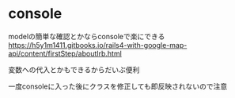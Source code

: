 # console
modelの簡単な確認とかならconsoleで楽にできる  
https://h5y1m1411.gitbooks.io/rails4-with-google-map-api/content/firstStep/aboutIrb.html

変数への代入とかもできるからだいぶ便利

一度consoleに入った後にクラスを修正しても即反映されないので注意